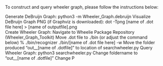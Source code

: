 To construct and query wheeler graph, please follow the instructions below:

Generate DeBruijn Graph: python3 -m Wheeler_Graph.debruijn
Visualize DeBruijn Graph PNG (if Graphviz is downloaded): dot -Tpng [name of .dot file here] > [name of outputfile].png   
Create Wheeler Graph: 
Navigate to Wheelie Package Repository (Wheeler_Graph_Toolkit)
Move .dot file to ./bin (or adjust the command below)
% ./bin/recognizer  ./bin/[name of .dot file here] -w
Move the folder produced “out__[name of .dotfile]” to location of searchwheeler.py
Query Wheeler Graph: python3 searchwheeler.py
Change foldername to “out__[name of .dotfile]”
Change P 


